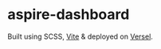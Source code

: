 # aspire-dashboard

Built using SCSS, [Vite](https://github.com/vitejs/vite) & deployed on [Versel](https://vercel.com/).
